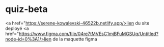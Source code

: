 # quiz-beta
<a href="https://serene-kowalevski-46522b.netlify.app/>lien du site deployé<a/>
        <a href="https://www.figma.com/file/04re7tMVEsC1mjBFuMGSUq/Untitled?node-id=0%3A1/>lien de la maquette figma<a/>
